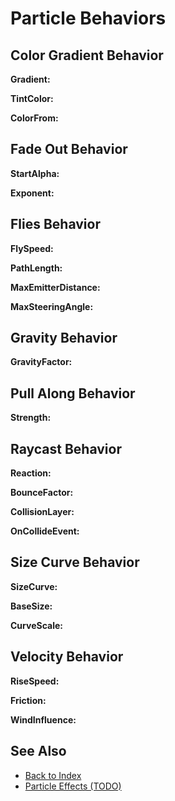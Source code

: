 # Particle Behaviors

<!-- PAGE IS TODO -->

## Color Gradient Behavior

**Gradient:**

**TintColor:**

**ColorFrom:**

## Fade Out Behavior

**StartAlpha:**

**Exponent:**

## Flies Behavior

**FlySpeed:**

**PathLength:**

**MaxEmitterDistance:**

**MaxSteeringAngle:**

## Gravity Behavior

**GravityFactor:**

## Pull Along Behavior

**Strength:**

## Raycast Behavior

**Reaction:**

**BounceFactor:**

**CollisionLayer:**

**OnCollideEvent:**

## Size Curve Behavior

**SizeCurve:**

**BaseSize:**

**CurveScale:**

## Velocity Behavior

**RiseSpeed:**

**Friction:**

**WindInfluence:**

## See Also

* [Back to Index](../../index.md)
* [Particle Effects (TODO)](particle-effects-overview.md)
